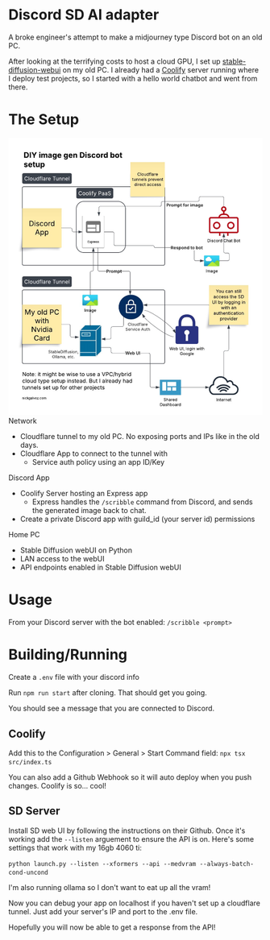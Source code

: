 # Discord SD AI adapter

A broke engineer's attempt to make a midjourney type Discord bot on an old PC.

After looking at the terrifying costs to host a cloud GPU, I set up [stable-diffusion-webui](https://github.com/AUTOMATIC1111/stable-diffusion-webui) on my old PC.
I already had a [Coolify](https://coolify.io/) server running where I deploy test projects, so I started with a hello world chatbot and went from there.

# The Setup
![Networking Diagram for my setup](https://raw.githubusercontent.com/nicolasgalvez/discord-invoke/a8fc3a0d7717388a9043de95476349d2441d2217/.github/assets/Discord%20Bot.jpg)
Network

* Cloudflare tunnel to my old PC. No exposing ports and IPs like in the old days.
* Cloudflare App to connect to the tunnel with
    * Service auth policy using an app ID/Key

Discord App

* Coolify Server hosting an Express app
    * Express handles the `/scribble` command from Discord, and sends the generated image back to chat.
* Create a private Discord app with guild\_id (your server id) permissions

Home PC

* Stable Diffusion webUI on Python
* LAN access to the webUI
* API endpoints enabled in Stable Diffusion webUI

# Usage

From your Discord server with the bot enabled: `/scribble <prompt>`

# Building/Running

Create a `.env` file with your discord info

Run `npm run start` after cloning. That should get you going.

You should see a message that you are connected to Discord.

## Coolify

Add this to the Configuration > General > Start Command field:
`npx tsx src/index.ts`

You can also add a Github Webhook so it will auto deploy when you push changes. Coolify is so... cool!

## SD Server

Install SD web UI by following the instructions on their Github.
Once it's working add the `--listen` arguement to ensure the API is on. Here's some settings that work with my 16gb 4060 ti:

`python launch.py --listen --xformers --api --medvram --always-batch-cond-uncond`

I'm also running ollama so I don't want to eat up all the vram!

Now you can debug your app on localhost if you haven't set up a cloudflare tunnel. Just add your server's IP and port to the .env file.

Hopefully you will now be able to get a response from the API!